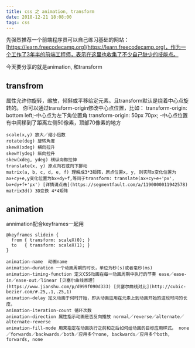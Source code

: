 ```yaml
---
title: css 之 animation, transform
date: 2018-12-21 18:08:00
tags: css
---
```


先强烈推荐一个前端程序员可以自己练习基础的网站：[https://learn.freecodecamp.org](https://learn.freecodecamp.org)，作为一个工作了3年半的前端工程师，表示在这里也收集了不少自己缺少的技能点。

今天要分享的就是animation, 和transform

## transfrom
属性允许你旋转，缩放，倾斜或平移给定元素。且transform默认是绕着中心点旋转的。
你可以通过transform-origin修改中心点位置，比如：
transform-origin: bottom left;-中心点为左下角位置角
transform-origin: 50px 70px; -中心点位置有中间移到了距离左侧50像素，顶部70像素的地方


```
scale(x,y) 放大／缩小倍数
rotate(deg) 旋转角度
skewX(xdeg) 横向拉升 
skewY(ydeg) 纵向拉升
skew(xdeg, ydeg) 横纵向都拉伸
translate(x, y) 原点向右或向下挪动
matrix(a, b, c, d, e, f) 理解成3*3矩阵，原点位置x, y, 则实际x变化位置为ax+cy+e,y变化位置为bx+dy+f,等同于transform: translate(ax+cy+e+'px', bx+dy+f+'px') [详情请点击](https://segmentfault.com/a/1190000011942578)
matrix3d() 3D变换 4*4矩阵
```

## animation
annimation配合keyframes一起用

```
@keyframes slidein {
  from { transform: scaleX(0); }
  to   { transform: scaleX(1); }
}
```


```
animation-name  动画name
animation-duration 一个动画周期的时长，单位为秒(s)或者毫秒(ms)
animation-timing-function 定义CSS动画在每一动画周期中执行的节奏 ease／ease-in／ease-out／linear [贝塞尔曲线原理](https://www.jianshu.com/p/d999f090d333) [贝塞尔曲线对比](http://cubic-bezier.com/#.25,.1,.25,1)
animation-delay 定义动画于何时开始，即从动画应用在元素上到动画开始的这段时间的长度。
animation-iteration-count 循环次数
animation-direction 属性指示动画是否反向播放 normal／reverse／alternate／alternate-reverse
animation-fill-mode 用来指定在动画执行之前和之后如何给动画的目标应用样式。 none／forwards／backwards／both／应用多个none, backwards／应用多个both, forwards, none
```

